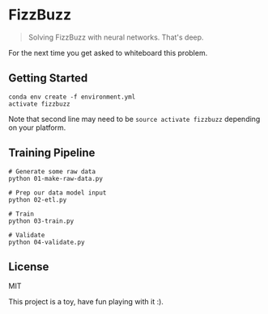 
# FizzBuzz

> Solving FizzBuzz with neural networks. That's deep.

For the next time you get asked to whiteboard this problem.


## Getting Started

```
conda env create -f environment.yml
activate fizzbuzz
```

Note that second line may need to be `source activate fizzbuzz` depending on
your platform.


## Training Pipeline

```shell
# Generate some raw data
python 01-make-raw-data.py

# Prep our data model input
python 02-etl.py

# Train
python 03-train.py

# Validate
python 04-validate.py
```

## License

MIT

This project is a toy, have fun playing with it :).
